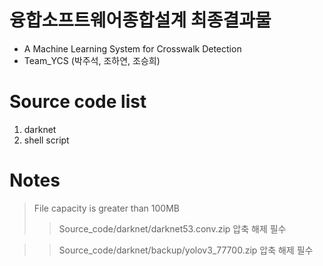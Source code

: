 융합소프트웨어종합설계 최종결과물
=================================
* A Machine Learning System for Crosswalk Detection
* Team_YCS (박주석, 조하연, 조승희)

Source code list
================
1. darknet
2. shell script

Notes
=====
> File capacity is greater than 100MB
>	> Source_code/darknet/darknet53.conv.zip 압축 해제 필수

>	> Source_code/darknet/backup/yolov3_77700.zip 압축 해제 필수
